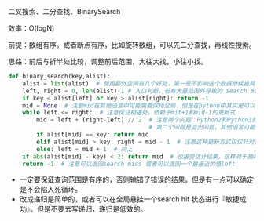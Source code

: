 二叉搜索、二分查找、BinarySearch

效率：O(logN)

前提：数组有序。或者断点有序，比如旋转数组，可以先二分查找，再线性搜索。

思路：前后与折半处比较，调整前后范围，大往大找，小往小找。

```python
def binary_search(key,alist):
    alist = list(alist)  # 使用额外空间有几个好处，第一是不影响这个数据继续被其他线程使用，第二是不容易修改全局数据，第三是支持迭代器过来的流式数据
    left, right = 0, len(alist)-1 # 入口判断，若有大量范围外导致的 search miss 应该考虑加上这句『敏捷失败』
    if key < alist[left] or key > alist[right]: return -1
    mid = None  # 注意mid在其他语言中可能需要保持全局，但是在python中其实是可以在while之后将mid穿透到下面去的，并没有销毁
    while left <= right:  # 注意保证相遇处。依赖于mit+1和mid-1的更新式
        mid = left + (right-left) // 2  # 注意两个问题：Python2和Python3的除法略有区别，请使用这种无歧义的写法；
                                        # 第二个问题是溢出问题，其他语言可能考虑直接相加的溢出，Python基本没有这个问题，可以直接相加
        if alist[mid] == key: return mid
        elif alist[mid] > key: right = mid - 1  # 注意这种更新方式仅仅针对整数，若将二分查找用于凸函数的0点求值，可能要考虑无最小增量的更新式，但是带来了新的问题是while条件如果继续使用相等会不会陷入死循环，或许要额外增加判断条件或者使用一个最小增量
        else: left = mid + 1  # 同上
    if abs(alist[mid] - key) < 2: return mid  # 也接受估计结果，这样对于抽样之后进行搜索也是有好处的
    return -1  # 注意可以返回search miss 或者可以返回一个最接近的值left
```

- 一定要保证查询范围是有序的，否则输错了错误的结果。但是有一点可以确定是不会陷入死循环。
- 改成递归是简单的，或者可以在全局悬挂一个search hit 状态进行『敏捷成功』。但是不要去写递归，递归是低效的。